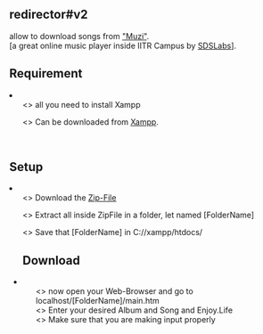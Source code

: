 <h2>redirector#v2</h2> allow to download songs from <a href="http://sdslabs.co.in/muzi/">"Muzi"</a>.<br>
[a great online music player inside IITR Campus by <a href="http://sdslabs.co.in/home/">SDSLabs</a>].<br>
<h2>Requirement</h2>
 <li>
  <ul><> all you need to install Xampp</ul>
  <ul><> Can be downloaded from <a href="www.apachefriends.org/en/xampp.html">Xampp</a>.</ul>
 </li>
<br>
<h2>Setup</h2>
 <li>
  <ul><> Download the <a href="https://github.com/pravj/redirector-v2/archive/master.zip">Zip-File</a></ul>
  <ul><> Extract all inside ZipFile in a folder, let named [FolderName]</ul>
  <ul><> Save that [FolderName] in <span>C://xampp/htdocs/</span>
 </li>
<br>
<h2>Download</h2>
 <li>
  <ul><> now open your Web-Browser and go to localhost/[FolderName]/main.htm</ul>
  <ul><> Enter your desired Album and Song and Enjoy.Life</ul>
  <ul><> Make sure that you are making input properly</ul>
 </li>
